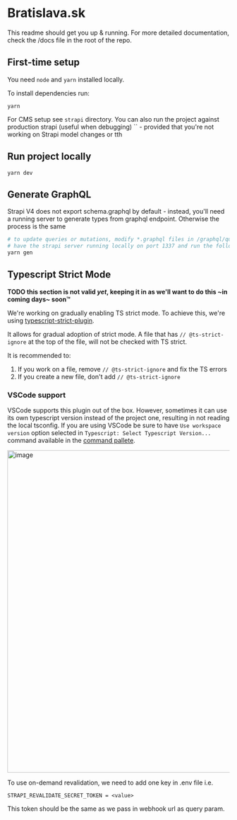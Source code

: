 # Bratislava.sk

This readme should get you up & running. For more detailed documentation, check the /docs file in the root of the repo.

## First-time setup

You need `node` and `yarn` installed locally.

To install dependencies run:

```
yarn
```

For CMS setup see `strapi` directory. You can also run the project against production strapi (useful when debugging) `` - provided that you're not working on Strapi model changes or tth

## Run project locally

```
yarn dev
```

## Generate GraphQL

Strapi V4 does not export schema.graphql by default - instead, you'll need a running server to generate types from graphql endpoint. Otherwise the process is the same

```bash
# to update queries or mutations, modify *.graphql files in /graphql/queries directory
# have the strapi server running locally on port 1337 and run the following
yarn gen
```

## Typescript Strict Mode

**TODO this section is not valid _yet_, keeping it in as we'll want to do this ~in coming days~ soon™**

We're working on gradually enabling TS strict mode. To achieve this, we're using [typescript-strict-plugin](https://github.com/allegro/typescript-strict-plugin).

It allows for gradual adoption of strict mode. A file that has `// @ts-strict-ignore` at the top of the file, will not be checked with TS strict.

It is recommended to:

1. If you work on a file, remove `// @ts-strict-ignore` and fix the TS errors
2. If you create a new file, don't add `// @ts-strict-ignore`

### VSCode support

VSCode supports this plugin out of the box. However, sometimes it can use its own typescript version instead of the project one, resulting in not reading the local tsconfig. If you are using VSCode be sure to have `Use workspace version` option selected in `Typescript: Select Typescript Version...` command available in the [command pallete](https://code.visualstudio.com/docs/getstarted/userinterface#_command-palette).

<img width="729" alt="image" src="https://user-images.githubusercontent.com/35625949/153884371-e0f488d4-05b8-4b88-93d2-1caa7e6081f7.png">

To use on-demand revalidation, we need to add one key in .env file i.e.

```
STRAPI_REVALIDATE_SECRET_TOKEN = <value>
```

This token should be the same as we pass in webhook url as query param.
